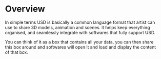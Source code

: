 # Overview

In simple terms USD is basically a common language format that artist can use to share 3D models, animation and scenes. It helps keep everything organised, and seamlessly integrate with softwares that fully support USD.

You can think of it as a box that contains all your data, you can then share this box around and softwares will open it and load and display the content of that box.
